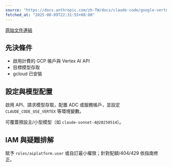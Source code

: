 ```yaml
---
source: "https://docs.anthropic.com/zh-TW/docs/claude-code/google-vertex-ai"
fetched_at: "2025-08-09T22:31:55+08:00"
---
```


[原始文件連結](https://docs.anthropic.com/zh-TW/docs/claude-code/google-vertex-ai)

## 先決條件

- 啟用計費的 GCP 帳戶與 Vertex AI API
- 目標模型存取
- gcloud 已安裝

## 設定與模型配置

啟用 API、請求模型存取，配置 ADC 或服務帳戶，並設定 `CLAUDE_CODE_USE_VERTEX` 等環境變數。

可覆蓋預設主/小型模型（如 `claude-sonnet-4@20250514`）。

## IAM 與疑難排解

賦予 `roles/aiplatform.user` 或自訂最小權限；針對配額/404/429 依指南修正。

